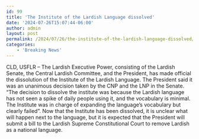 ```yaml
---
id: 99
title: 'The Institute of the Lardish Language dissolved'
date: '2024-07-26T15:07:44-06:00'
author: admin
layout: post
permalink: /2024/07/26/the-institute-of-the-lardish-language-dissolved/
categories:
    - 'Breaking News'
---
```


CLD, USFLR – The Lardish Executive Power, consisting of the Lardish Senate, the Central Lardish Committee, and the President, has made official the dissolution of the Institute of the Lardish Language. The President said it was an unanimous decision taken by the CNP and the LNP in the Senate. “The decision to dissolve the institute was because the Lardish language has not seen a spike of daily people using it, and the vocabulary is minimal. The Institute was in charge of expanding the language’s vocabulary but clearly failed”. Now that the Institute has been dissolved, it is unclear what will happen next to the language, but it is expected that the President will submit a bill to the Lardish Supreme Constitutional Court to remove Lardish as a national language.